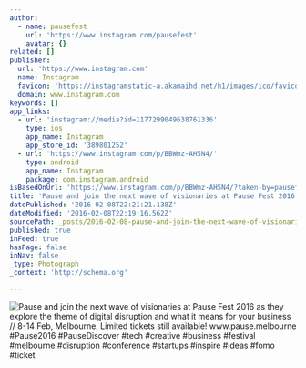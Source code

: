 ```yaml
---
author:
  - name: pausefest
    url: 'https://www.instagram.com/pausefest'
    avatar: {}
related: []
publisher:
  url: 'https://www.instagram.com'
  name: Instagram
  favicon: 'https://instagramstatic-a.akamaihd.net/h1/images/ico/favicon.ico/7cdab0872b15.ico'
  domain: www.instagram.com
keywords: []
app_links:
  - url: 'instagram://media?id=1177299049638761336'
    type: ios
    app_name: Instagram
    app_store_id: '389801252'
  - url: 'https://www.instagram.com/p/BBWmz-AH5N4/'
    type: android
    app_name: Instagram
    package: com.instagram.android
isBasedOnUrl: 'https://www.instagram.com/p/BBWmz-AH5N4/?taken-by=pausefest'
title: 'Pause and join the next wave of visionaries at Pause Fest 2016 as they explore the theme of digital disruption and what it means for your business // 8-14 Feb, Melbourne. Limited tickets still available! www.pause.melbourne #Pause2016 #PauseDiscover #tech #creative #business #festival #melbourne #disruption #conference #startups #inspire #ideas #fomo #ticket'
datePublished: '2016-02-08T22:21:21.138Z'
dateModified: '2016-02-08T22:19:16.562Z'
sourcePath: _posts/2016-02-08-pause-and-join-the-next-wave-of-visionaries-at-pause-fest-20.md
published: true
inFeed: true
hasPage: false
inNav: false
_type: Photograph
_context: 'http://schema.org'

---
```

![Pause and join the next wave of visionaries at Pause Fest 2016 as they explore the theme of digital disruption and what it means for your business &sol;&sol; 8-14 Feb&comma; Melbourne&period; Limited tickets still available&excl; www&period;pause&period;melbourne &num;Pause2016 &num;PauseDiscover &num;tech &num;creative &num;business &num;festival &num;melbourne &num;disruption &num;conference &num;startups &num;inspire &num;ideas &num;fomo &num;ticket](https://scontent.cdninstagram.com/t51.2885-15/s640x640/sh0.08/e35/12599143_825645367545694_1608317908_n.jpg)
